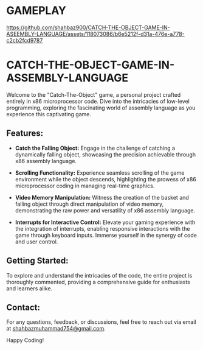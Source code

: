 # GAMEPLAY

https://github.com/shahbaz900/CATCH-THE-OBJECT-GAME-IN-ASEEMBLY-LANGUAGE/assets/118073086/b6e5212f-d31a-476e-a778-c2cb2fcd9787


# CATCH-THE-OBJECT-GAME-IN-ASSEMBLY-LANGUAGE

Welcome to the "Catch-The-Object" game, a personal project crafted entirely in x86 microprocessor code. Dive into the intricacies of low-level programming, exploring the fascinating world of assembly language as you experience this captivating game.

## Features:

- **Catch the Falling Object:**
  Engage in the challenge of catching a dynamically falling object, showcasing the precision achievable through x86 assembly language.

- **Scrolling Functionality:**
  Experience seamless scrolling of the game environment while the object descends, highlighting the prowess of x86 microprocessor coding in managing real-time graphics.

- **Video Memory Manipulation:**
  Witness the creation of the basket and falling object through direct manipulation of video memory, demonstrating the raw power and versatility of x86 assembly language.

- **Interrupts for Interactive Control:**
  Elevate your gaming experience with the integration of interrupts, enabling responsive interactions with the game through keyboard inputs. Immerse yourself in the synergy of code and user control.

## Getting Started:

To explore and understand the intricacies of the code, the entire project is thoroughly commented, providing a comprehensive guide for enthusiasts and learners alike.

## Contact:

For any questions, feedback, or discussions, feel free to reach out via email at shahbazmuhammad754@gmail.com.

Happy Coding!
